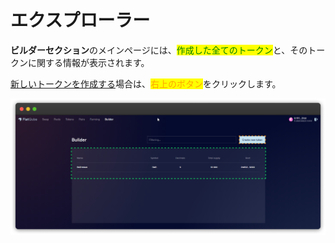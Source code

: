 # エクスプローラー

**ビルダーセクション**のメインページには、<mark style="color:green;">作成した全てのトークン</mark>と、そのトークンに関する情報が表示されます。

[新しいトークンを作成する](../how-to/create-new-token.md)場合は、<mark style="color:orange;">右上のボタン</mark>をクリックします。

![](<../../../.gitbook/assets/image (173).png>)
